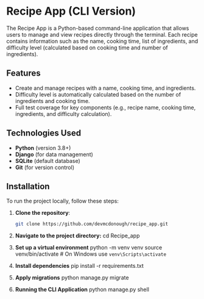 # Recipe App (CLI Version)

The Recipe App is a Python-based command-line application that allows users to manage and view recipes directly through the terminal. Each recipe contains information such as the name, cooking time, list of ingredients, and difficulty level (calculated based on cooking time and number of ingredients).

## Features

- Create and manage recipes with a name, cooking time, and ingredients.
- Difficulty level is automatically calculated based on the number of ingredients and cooking time.
- Full test coverage for key components (e.g., recipe name, cooking time, ingredients, and difficulty calculation).

## Technologies Used

- **Python** (version 3.8+)
- **Django** (for data management)
- **SQLite** (default database)
- **Git** (for version control)

## Installation

To run the project locally, follow these steps:

1. **Clone the repository**:
   ```bash
   git clone https://github.com/devmcdonough/recipe_app.git

2. **Navigate to the project directory:**
    cd Recipe_app

3. **Set up a virtual environment**
    python -m venv venv
    source venv/bin/activate  # On Windows use `venv\Scripts\activate`

4. **Install dependencies**
    pip install -r requirements.txt

5. **Apply migrations**
    python manage.py migrate

6. **Running the CLI Application**
    python manage.py shell

